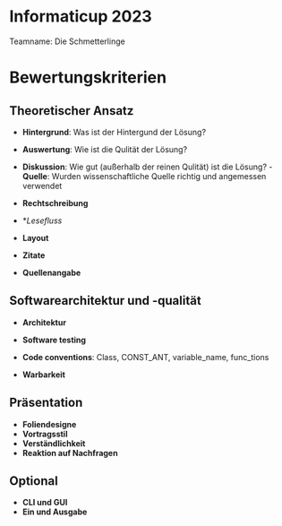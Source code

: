 # Informaticup 2023
Teamname: Die Schmetterlinge

# Bewertungskriterien

## Theoretischer Ansatz

- **Hintergrund**: Was ist der Hintergund der Lösung?
- **Auswertung**: Wie ist die Qulität der Lösung?
- **Diskussion**: Wie gut (außerhalb der reinen Qulität) ist die Lösung?
-**Quelle**: Wurden wissenschaftliche Quelle richtig und angemessen verwendet

- **Rechtschreibung**
- **Lesefluss*
- **Layout**
- **Zitate**
- **Quellenangabe**

## Softwarearchitektur und -qualität

- **Architektur**
- **Software testing**
- **Code conventions**: Class, CONST_ANT, variable_name, func_tions

- **Warbarkeit**

## Präsentation

- **Foliendesigne**
- **Vortragsstil**
- **Verständlichkeit**
- **Reaktion auf Nachfragen**

## Optional

- **CLI und GUI**
- **Ein und Ausgabe**